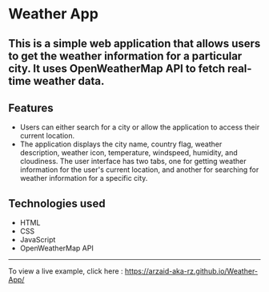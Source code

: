 <h1>Weather App</h1>
<h2>This is a simple web application that allows users to get the weather information for a particular city. It uses OpenWeatherMap API to fetch real-time weather data.</h2>

## Features
* Users can either search for a city or allow the application to access their current location.
* The application displays the city name, country flag, weather description, weather icon, temperature, windspeed, humidity, and cloudiness.
The user interface has two tabs, one for getting weather information for the user's current location, and another for searching for weather information for a specific city.
## Technologies used
* HTML
* CSS
* JavaScript
* OpenWeatherMap API
---
To view a live example, click here : https://arzaid-aka-rz.github.io/Weather-App/



